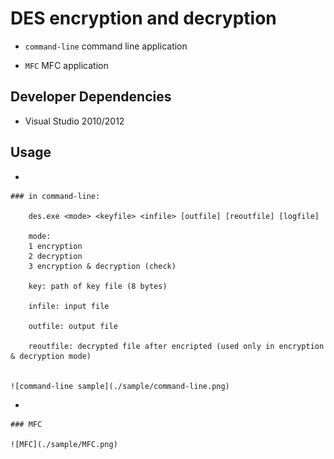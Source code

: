 # DES encryption and decryption

*   `command-line` command line application

*   `MFC` MFC application

## Developer Dependencies

*   Visual Studio 2010/2012

## Usage

*   

    ### in command-line:

        des.exe <mode> <keyfile> <infile> [outfile] [reoutfile] [logfile]
        
        mode:
        1 encryption
        2 decryption
        3 encryption & decryption (check)
        
        key: path of key file (8 bytes)
        
        infile: input file
        
        outfile: output file
        
        reoutfile: decrypted file after encripted (used only in encryption & decryption mode)
    
    
    ![command-line sample](./sample/command-line.png)

*   

    ### MFC
    
    ![MFC](./sample/MFC.png)

